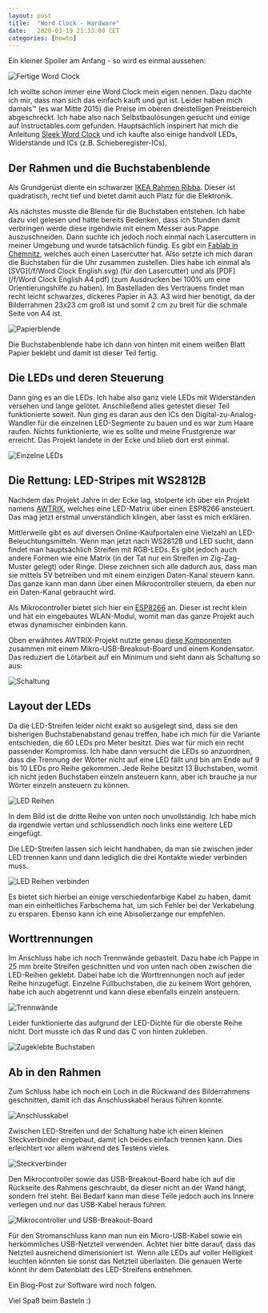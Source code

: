 ```yaml
---
layout: post
title:  "Word Clock - Hardware"
date:   2020-03-19 21:33:00 CET
categories: [howto]
---
```


Ein kleiner Spoiler am Anfang - so wird es einmal aussehen:

![Fertige Word Clock](/images/2020-03-19-word-clock.jpg)

Ich wollte schon immer eine Word Clock mein eigen nennen. Dazu dachte ich mir, dass man sich das einfach kauft und gut ist. Leider haben mich damals™ (es war Mitte 2015) die Preise im oberen dreistelligen Preisbereich abgeschreckt. Ich habe also nach Selbstbaulösungen gesucht und einige auf Instructables.com gefunden. Hauptsächlich inspiriert hat mich die Anleitung [Sleek Word Clock](https://www.instructables.com/id/Sleek-word-clock/) und ich kaufte also einige handvoll LEDs, Widerstände und ICs (z.B. Schieberegister-ICs).


## Der Rahmen und die Buchstabenblende

Als Grundgerüst diente ein schwarzer [IKEA Rahmen Ribba](https://www.ikea.com/de/de/p/ribba-rahmen-schwarz-40378401/). Dieser ist quadratisch, recht tief und bietet damit auch Platz für die Elektronik.

Als nächstes musste die Blende für die Buchstaben entstehen. Ich habe dazu viel gelesen und hatte bereits Bedenken, dass ich Stunden damit verbringen werde diese irgendwie mit einem Messer aus Pappe auszuschneiden. Dann suchte ich jedoch noch einmal nach Lasercuttern in meiner Umgebung und wurde tatsächlich fündig. Es gibt ein [Fablab in Chemnitz](https://fablabchemnitz.de), welches auch einen Lasercutter hat. Also setzte ich mich daran die Buchstaben für die Uhr zusammen zustellen. Dies habe ich einmal als [SVG](/f/Word Clock English.svg) (für den Lasercutter) und als [PDF](/f/Word Clock English A4.pdf) (zum Ausdrucken bei 100% um eine Orientierungshilfe zu haben). Im Bastelladen des Vertrauens findet man recht leicht schwarzes, dickeres Papier in A3. A3 wird hier benötigt, da der Bilderrahmen 23x23 cm groß ist und somit 2 cm zu breit für die schmale Seite von A4 ist.

![Papierblende](/images/2020-03-19-words.jpg)

Die Buchstabenblende habe ich dann von hinten mit einem weißen Blatt Papier beklebt und damit ist dieser Teil fertig.


## Die LEDs und deren Steuerung

Dann ging es an die LEDs. Ich habe also ganz viele LEDs mit Widerständen versehen und lange gelötet. Anschließend alles getestet dieser Teil funktionierte soweit. Nun ging es daran aus den ICs den Digital-zu-Analog-Wandler für die einzelnen LED-Segmente zu bauen und es war zum Haare raufen. Nichts funktionierte, wie es sollte und meine Frustgrenze war erreicht. Das Projekt landete in der Ecke und blieb dort erst einmal.

![Einzelne LEDs](/images/2020-03-19-old-way.jpg)

## Die Rettung: LED-Stripes mit WS2812B

Nachdem das Projekt Jahre in der Ecke lag, stolperte ich über ein Projekt namens [AWTRIX](https://awtrixdocs.blueforcer.de/), welches eine LED-Matrix über einen ESP8266 ansteuert. Das mag jetzt erstmal unverständlich klingen, aber lasst es mich erklären.

Mittlerweile gibt es auf diversen Online-Kaufportalen eine Vielzahl an LED-Beleuchtungsmitteln. Wenn man jetzt nach WS2812B und LED sucht, dann findet man hauptsächlich Streifen mit RGB-LEDs. Es gibt jedoch auch andere Formen wie eine Matrix (in der Tat nur ein Streifen im Zig-Zag-Muster gelegt) oder Ringe. Diese zeichnen sich alle dadurch aus, dass man sie mittels 5V betreiben und mit einem einzigen Daten-Kanal steuern kann. Das ganze kann man dann über einen Mikrocontroller steuern, da eben nur ein Daten-Kanal gebraucht wird.

Als Mikrocontroller bietet sich hier ein [ESP8266](https://de.wikipedia.org/wiki/ESP8266) an. Dieser ist recht klein und hat ein eingebautes WLAN-Modul, womit man das ganze Projekt auch etwas dynamischer einbinden kann.

Oben erwähntes AWTRIX-Projekt nutzte genau [diese Komponenten](https://awtrixdocs.blueforcer.de/#/de-de/hardware?id=basis-variante) zusammen mit einem Mikro-USB-Breakout-Board und einem Kondensator. Das reduziert die Lötarbeit auf ein Minimum und sieht dann als Schaltung so aus:

![Schaltung](/images/2020-03-19-layout.png)

## Layout der LEDs

Da die LED-Streifen leider nicht exakt so ausgelegt sind, dass sie den bisherigen Buchstabenabstand genau treffen, habe ich mich für die Variante entschieden, die 60 LEDs pro Meter besitzt. Dies war für mich ein recht passender Kompromiss. Ich habe dann versucht die LEDs so anzuordnen, dass die Trennung der Wörter nicht auf eine LED fällt und bin am Ende auf 9 bis 10 LEDs pro Reihe gekommen. Jede Reihe besitzt 13 Buchstaben, womit ich nicht jeden Buchstaben einzeln ansteuern kann, aber ich brauche ja nur Wörter einzeln ansteuern zu können.

![LED Reihen](/images/2020-03-19-led-stripes.jpg)

In dem Bild ist die dritte Reihe von unten noch unvollständig. Ich habe mich da irgendwie vertan und schlussendlich noch links eine weitere LED eingefügt.

Die LED-Streifen lassen sich leicht handhaben, da man sie zwischen jeder LED trennen kann und dann lediglich die drei Kontakte wieder verbinden muss.

![LED Reihen verbinden](/images/2020-03-19-connecting-stripes.jpg)

Es bietet sich hierbei an einige verschiedenfarbige Kabel zu haben, damit man ein einheitliches Farbschema hat, um sich Fehler bei der Verkabelung zu ersparen. Ebenso kann ich eine Abisolierzange nur empfehlen.

## Worttrennungen

Im Anschluss habe ich noch Trennwände gebastelt. Dazu habe ich Pappe in 25 mm breite Streifen geschnitten und von unten nach oben zwischen die LED-Reihen geklebt. Dabei habe ich die Worttrennungen noch auf jeder Reihe hinzugefügt. Einzelne Füllbuchstaben, die zu keinem Wort gehören, habe ich auch abgetrennt und kann diese ebenfalls einzeln ansteuern.

![Trennwände](/images/2020-03-19-separate-words.jpg)

Leider funktionierte das aufgrund der LED-Dichte für die oberste Reihe nicht. Dort musste ich das R und das C von hinten zukleben.

![Zugeklebte Buchstaben](/images/2020-03-19-hide-them.jpg)

## Ab in den Rahmen

Zum Schluss habe ich noch ein Loch in die Rückwand des Bilderrahmens geschnitten, damit ich das Anschlusskabel heraus führen konnte.

![Anschlusskabel](/images/2020-03-19-way-out.jpg)

Zwischen LED-Streifen und der Schaltung habe ich einen kleinen Steckverbinder eingebaut, damit ich beides einfach trennen kann. Dies erleichtert vor allem während des Testens vieles.

![Steckverbinder](/images/2020-03-19-connector.jpg)

Den Mikrocontroller sowie das USB-Breakout-Board habe ich auf die Rückseite des Rahmens geschraubt, da dieser nicht an der Wand hängt, sondern frei steht. Bei Bedarf kann man diese Teile jedoch auch ins Innere verlegen und nur das USB-Kabel heraus führen.

![Mikrocontroller und USB-Breakout-Board](/images/2020-03-19-electronics.jpg)

Für den Stromanschluss kann man nun ein Micro-USB-Kabel sowie ein herkömmliches USB-Netzteil verwenden. Achtet hier bitte darauf, dass das Netzteil ausreichend dimensioniert ist. Wenn alle LEDs auf voller Helligkeit leuchten könnten sie sonst das Netzteil überlasten. Die genauen Werte könnt ihr dem Datenblatt des LED-Streifens entnehmen.

Ein Blog-Post zur Software wird noch folgen.

Viel Spaß beim Basteln :)

